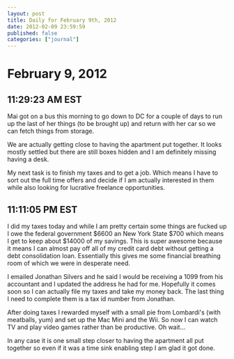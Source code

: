 ```yaml
---
layout: post
title: Daily for February 9th, 2012
date: 2012-02-09 23:59:59
published: false
categories: ["journal"]
---
```

 
# February 9, 2012

## 11:29:23 AM EST

Mai got on a bus this morning to go down to DC for a couple of days to run up the last of her things (to be brought up) and return with her car so we can fetch things from storage. 

We are actually getting close to having the apartment put together. It looks mostly settled but there are still boxes hidden and I am definitely missing having a desk. 

My next task is to finish my taxes and to get a job. Which means I have to sort out the full time offers and decide if I am actually interested in them while also looking for lucrative freelance opportunities. 

## 11:11:05 PM EST

I did my taxes today and while I am pretty certain some things are fucked up I owe the federal government $6600 an New York State $700 which means I get to keep about $14000 of my savings. This is super awesome because it means I can almost pay off all of my credit card debt without getting a debt consolidation loan. Essentially this gives me some financial breathing room of which we were in desperate need. 

I emailed Jonathan Silvers and he said I would be receiving a 1099 from his accountant and I updated the address he had for me. Hopefully it comes soon so I can actually file my taxes and take my money back. The last thing I need to complete them is a tax id number from Jonathan. 

After doing taxes I rewarded myself with a small pie from Lombardi's (with meatballs, yum) and set up the Mac Mini and the Wii. So now I can watch TV and play video games rather than be productive. Oh wait...

In any case it is one small step closer to having the apartment all put together so even if it was a time sink enabling step I am glad it got done. 